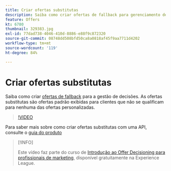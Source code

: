 ```yaml
---
title: Criar ofertas substitutas
description: Saiba como criar ofertas de fallback para gerenciamento de decisões. As ofertas substitutas têm regras de qualificação associadas a elas para ajudar você a exibi-las somente para clientes relevantes.
feature: Offers
kt: 6780
thumbnail: 329383.jpg
exl-id: 77dad738-4046-410d-8886-e88f9c872320
source-git-commit: 08748dd508bfd50ca8a0818af45f9aa7711d4202
workflow-type: tm+mt
source-wordcount: '119'
ht-degree: 84%

---
```


# Criar ofertas substitutas

Saiba como criar [ofertas de fallback](https://experienceleague.adobe.com/docs/journey-optimizer/using/offer-decisioniong/managing-offers-in-the-offer-library/creating-fallback-offers.html?lang=pt-BR) para a gestão de decisões. As ofertas substitutas são ofertas padrão exibidas para clientes que não se qualificam para nenhuma das ofertas personalizadas.

>[!VIDEO](https://video.tv.adobe.com/v/329383?quality=12&learn=on)

Para saber mais sobre como criar ofertas substitutas com uma API, consulte o [guia do produto](https://experienceleague.adobe.com/docs/journey-optimizer/using/offer-decisioniong/api-reference/offers-api/fallback-offers/create.html?lang=pt-BR)

>[!INFO]
>
> Este vídeo faz parte do curso de [Introdução ao Offer Decisioning para profissionais de marketing](https://experienceleague.adobe.com/?recommended=ExperiencePlatform-U-1-2020.1.offerdecisioning), disponível gratuitamente na Experience League.
